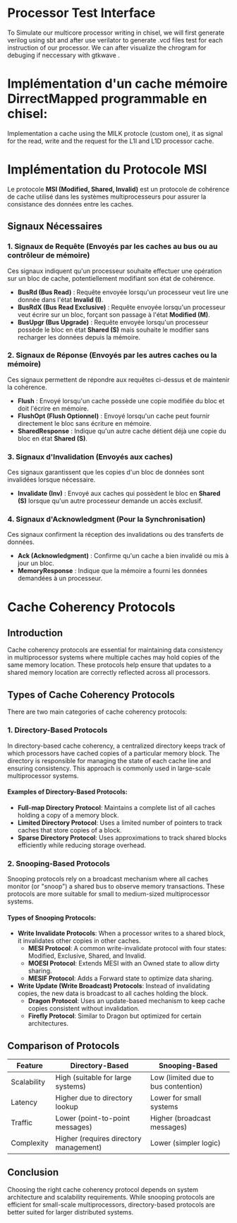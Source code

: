 # Processor Test Interface 

To Simulate our multicore processor writing in chisel, we will first generate verilog using sbt and after use verilator to generate .vcd files test for each instruction of our processor. We can after visualize the chrogram for debuging if neccessary with gtkwave .



# Implémentation d'un cache mémoire DirrectMapped programmable en chisel:

Implementation a cache using the MILK protocle (custom one), it as signal for the read, write and the request for the L1I and L1D processor cache.



# Implémentation du Protocole MSI

Le protocole **MSI (Modified, Shared, Invalid)** est un protocole de cohérence de cache utilisé dans les systèmes multiprocesseurs pour assurer la consistance des données entre les caches.

## Signaux Nécessaires

### 1. Signaux de Requête (Envoyés par les caches au bus ou au contrôleur de mémoire)
Ces signaux indiquent qu'un processeur souhaite effectuer une opération sur un bloc de cache, potentiellement modifiant son état de cohérence.

- **BusRd (Bus Read)** : Requête envoyée lorsqu'un processeur veut lire une donnée dans l'état **Invalid (I)**.
- **BusRdX (Bus Read Exclusive)** : Requête envoyée lorsqu'un processeur veut écrire sur un bloc, forçant son passage à l'état **Modified (M)**.
- **BusUpgr (Bus Upgrade)** : Requête envoyée lorsqu'un processeur possède le bloc en état **Shared (S)** mais souhaite le modifier sans recharger les données depuis la mémoire.

### 2. Signaux de Réponse (Envoyés par les autres caches ou la mémoire)
Ces signaux permettent de répondre aux requêtes ci-dessus et de maintenir la cohérence.

- **Flush** : Envoyé lorsqu'un cache possède une copie modifiée du bloc et doit l'écrire en mémoire.
- **FlushOpt (Flush Optionnel)** : Envoyé lorsqu'un cache peut fournir directement le bloc sans écriture en mémoire.
- **SharedResponse** : Indique qu'un autre cache détient déjà une copie du bloc en état **Shared (S)**.

### 3. Signaux d'Invalidation (Envoyés aux caches)
Ces signaux garantissent que les copies d'un bloc de données sont invalidées lorsque nécessaire.

- **Invalidate (Inv)** : Envoyé aux caches qui possèdent le bloc en **Shared (S)** lorsque qu'un autre processeur demande un accès exclusif.

### 4. Signaux d'Acknowledgment (Pour la Synchronisation)
Ces signaux confirment la réception des invalidations ou des transferts de données.

- **Ack (Acknowledgment)** : Confirme qu'un cache a bien invalidé ou mis à jour un bloc.
- **MemoryResponse** : Indique que la mémoire a fourni les données demandées à un processeur.

# Cache Coherency Protocols

## Introduction
Cache coherency protocols are essential for maintaining data consistency in multiprocessor systems where multiple caches may hold copies of the same memory location. These protocols help ensure that updates to a shared memory location are correctly reflected across all processors.

## Types of Cache Coherency Protocols
There are two main categories of cache coherency protocols:

### 1. **Directory-Based Protocols**
In directory-based cache coherency, a centralized directory keeps track of which processors have cached copies of a particular memory block. The directory is responsible for managing the state of each cache line and ensuring consistency. This approach is commonly used in large-scale multiprocessor systems.

#### **Examples of Directory-Based Protocols:**
- **Full-map Directory Protocol**: Maintains a complete list of all caches holding a copy of a memory block.
- **Limited Directory Protocol**: Uses a limited number of pointers to track caches that store copies of a block.
- **Sparse Directory Protocol**: Uses approximations to track shared blocks efficiently while reducing storage overhead.

### 2. **Snooping-Based Protocols**
Snooping protocols rely on a broadcast mechanism where all caches monitor (or "snoop") a shared bus to observe memory transactions. These protocols are more suitable for small to medium-sized multiprocessor systems.

#### **Types of Snooping Protocols:**
- **Write Invalidate Protocols**: When a processor writes to a shared block, it invalidates other copies in other caches.
  - **MESI Protocol**: A common write-invalidate protocol with four states: Modified, Exclusive, Shared, and Invalid.
  - **MOESI Protocol**: Extends MESI with an Owned state to allow dirty sharing.
  - **MESIF Protocol**: Adds a Forward state to optimize data sharing.
- **Write Update (Write Broadcast) Protocols**: Instead of invalidating copies, the new data is broadcast to all caches holding the block.
  - **Dragon Protocol**: Uses an update-based mechanism to keep cache copies consistent without invalidation.
  - **Firefly Protocol**: Similar to Dragon but optimized for certain architectures.

## Comparison of Protocols
| Feature | Directory-Based | Snooping-Based |
|---------|---------------|--------------|
| Scalability | High (suitable for large systems) | Low (limited due to bus contention) |
| Latency | Higher due to directory lookup | Lower for small systems |
| Traffic | Lower (point-to-point messages) | Higher (broadcast messages) |
| Complexity | Higher (requires directory management) | Lower (simpler logic) |

## Conclusion
Choosing the right cache coherency protocol depends on system architecture and scalability requirements. While snooping protocols are efficient for small-scale multiprocessors, directory-based protocols are better suited for larger distributed systems.



